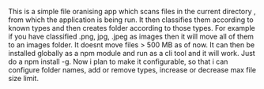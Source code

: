 This is a simple file oranising app which scans files in the current directory , from which the application is being run.
It then classifies them according to known types and then creates folder according to those types.
For example if you have classified .png, jpg, .jpeg as images then it will move all of them to an images folder.
It doesnt move files > 500 MB as of now.
It can then be installed globally as a npm module and run as a cli tool and it will work.
Just do a npm install -g.
Now i plan to make it configurable, so that i can configure folder names, add or remove types, increase or decrease max file size limit.
